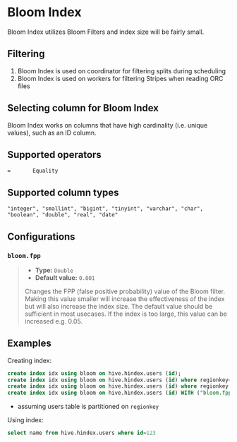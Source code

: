 
# Bloom Index

Bloom Index utilizes Bloom Filters and index size will be fairly small.

## Filtering

1. Bloom Index is used on coordinator for filtering splits during scheduling
2. Bloom Index is used on workers for filtering Stripes when reading ORC files

## Selecting column for Bloom Index

Bloom Index works on columns that have high cardinality (i.e. unique values),
such as an ID column.

## Supported operators

    =       Equality

## Supported column types
    "integer", "smallint", "bigint", "tinyint", "varchar", "char", "boolean", "double", "real", "date"

## Configurations

### `bloom.fpp`
 
> -   **Type:** `Double`
> -   **Default value:** `0.001`
> 
> Changes the FPP (false positive probability) value of the Bloom filter.
> Making this value smaller will increase the effectiveness of the index but
> will also increase the index size. The default value should be sufficient
> in most usecases. If the index is too large, this value can be increased
> e.g. 0.05.

## Examples

Creating index:
```sql
create index idx using bloom on hive.hindex.users (id);
create index idx using bloom on hive.hindex.users (id) where regionkey=1;
create index idx using bloom on hive.hindex.users (id) where regionkey in (3, 1);
create index idx using bloom on hive.hindex.users (id) WITH ("bloom.fpp" = '0.001');
```

* assuming users table is partitioned on `regionkey`

Using index:
```sql
select name from hive.hindex.users where id=123
```